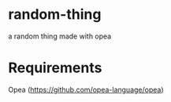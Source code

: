 # random-thing
a random thing made with opea

# Requirements
Opea (https://github.com/opea-language/opea)
